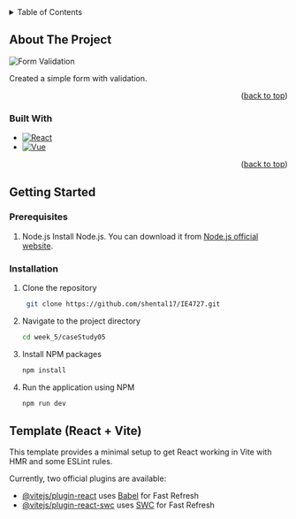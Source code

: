 <!-- TABLE OF CONTENTS -->
<details>
  <summary>Table of Contents</summary>
  <ol>
    <li>
      <a href="#about-the-project">About The Project</a>
      <ul>
        <li><a href="#built-with">Built With</a></li>
      </ul>
    </li>
    <li>
      <a href="#getting-started">Getting Started</a>
      <ul>
        <li><a href="#prerequisites">Prerequisites</a></li>
        <li><a href="#installation">Installation</a></li>
      </ul>
    </li>
    <li>
      <a href="#template-(react-+-vite)">Template (React + Vite)</a>
    </li>
  </ol>
</details>

<!-- ABOUT THE PROJECT -->
## About The Project

![Form Validation][product-screenshot]

Created a simple form with validation.

<p align="right">(<a href="#readme-top">back to top</a>)</p>



### Built With

* [![React][React.js]][React-url]
* [![Vue][Vue.js]][Vue-url]

<p align="right">(<a href="#readme-top">back to top</a>)</p>

## Getting Started
### Prerequisites
1. Node.js
   Install Node.js. You can download it from <a href="https://nodejs.org/en/download/package-manager/current">Node.js official website</a>.
### Installation
1. Clone the repository
   ```sh
    git clone https://github.com/shental17/IE4727.git
    ```
2. Navigate to the project directory
    ```sh
    cd week_5/caseStudy05
    ```
3. Install NPM packages
    ```sh
    npm install
    ```
4. Run the application using NPM
    ```sh
    npm run dev
    ```
## Template (React + Vite)

This template provides a minimal setup to get React working in Vite with HMR and some ESLint rules.

Currently, two official plugins are available:

- [@vitejs/plugin-react](https://github.com/vitejs/vite-plugin-react/blob/main/packages/plugin-react/README.md) uses [Babel](https://babeljs.io/) for Fast Refresh
- [@vitejs/plugin-react-swc](https://github.com/vitejs/vite-plugin-react-swc) uses [SWC](https://swc.rs/) for Fast Refresh

<!-- MARKDOWN LINKS & IMAGES -->
<!-- https://www.markdownguide.org/basic-syntax/#reference-style-links -->
[React.js]: https://img.shields.io/badge/React-20232A?style=for-the-badge&logo=react&logoColor=61DAFB
[React-url]: https://reactjs.org/
[Vue.js]: https://img.shields.io/badge/Vue.js-35495E?style=for-the-badge&logo=vuedotjs&logoColor=4FC08D
[Vue-url]: https://vuejs.org/
[product-screenshot]: READMEassets/Form.png
